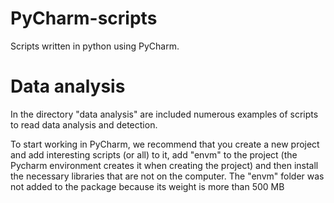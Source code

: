 # PyCharm-scripts
Scripts written in python using PyCharm.

# Data analysis
In the directory "data analysis" are included numerous examples of scripts to read data analysis and detection.

To start working in PyCharm, we recommend that you create a new project and add interesting scripts (or all) to it, add "envm" to the project (the Pycharm environment creates it when creating the project) and then install the necessary libraries that are not on the computer. The "envm" folder was not added to the package because its weight is more than 500 MB
